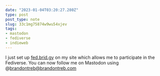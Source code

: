 ```yaml
---
date: "2023-01-04T03:20:27.280Z"
type: post 
post_type: note
slug: 33c1mg75874w9wu54xjev
tags: 
- mastodon
- fediverse
- indieweb
---
```

I just set up [fed.brid.gy](https://fed.brid.gy/) on my site which allows me to participate in the Fediverse. You  can now follow me on Mastodon using @brandontreb@brandontreb.com